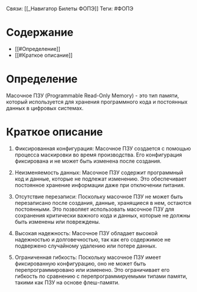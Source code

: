 Связи: [[_Навигатор Билеты ФОПЭ]]
Теги: #ФОПЭ 

# Содержание
- [[#Определение]]
- [[#Краткое описание]]

# Определение
Масочное ПЗУ (Programmable Read-Only Memory) - это тип памяти, который используется для хранения программного кода и постоянных данных в цифровых системах. 

# Краткое описание
1. Фиксированная конфигурация: Масочное ПЗУ создается с помощью процесса маскировки во время производства. Его конфигурация фиксирована и не может быть изменена после создания.
    
2. Неизменяемость данных: Масочное ПЗУ содержит программный код и данные, которые не подлежат изменению. Это обеспечивает постоянное хранение информации даже при отключении питания.
    
3. Отсутствие перезаписи: Поскольку масочное ПЗУ не может быть перезаписано после создания, данные, хранящиеся в нем, остаются постоянными. Это позволяет использовать масочное ПЗУ для сохранения критически важного кода и данных, которые не должны быть изменены или повреждены.
    
4. Высокая надежность: Масочное ПЗУ обладает высокой надежностью и долговечностью, так как его содержимое не подвержено случайному удалению или потере данных.
    
5. Ограниченная гибкость: Поскольку масочное ПЗУ имеет фиксированную конфигурацию, оно не может быть перепрограммировано или изменено. Это ограничивает его гибкость по сравнению с перепрограммируемыми типами памяти, такими как ПЗУ на основе флеш-памяти.

